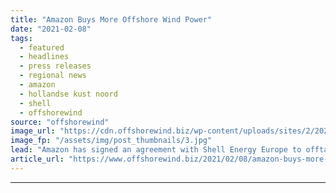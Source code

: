 ```yaml
---
title: "Amazon Buys More Offshore Wind Power"
date: "2021-02-08"
tags: 
  - featured
  - headlines
  - press releases
  - regional news
  - amazon
  - hollandse kust noord
  - shell
  - offshorewind
source: "offshorewind"
image_url: "https://cdn.offshorewind.biz/wp-content/uploads/sites/2/2021/02/08091003/Amazon-Buys-More-Offshore-Wind-Power.jpg"
image_fp: "/assets/img/post_thumbnails/3.jpg"
lead: "Amazon has signed an agreement with Shell Energy Europe to offtake renewable power from"
article_url: "https://www.offshorewind.biz/2021/02/08/amazon-buys-more-offshore-wind-power/"
---
```


---
